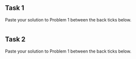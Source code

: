 ## Task 1

Paste your solution to Problem 1 between the back ticks below.

```

```

## Task 2

Paste your solution to Problem 1 between the back ticks below.

```

```
